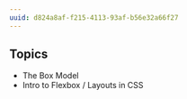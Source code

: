 ```yaml
---
uuid: d824a8af-f215-4113-93af-b56e32a66f27
---
```


## Topics
- The Box Model
- Intro to Flexbox / Layouts in CSS
